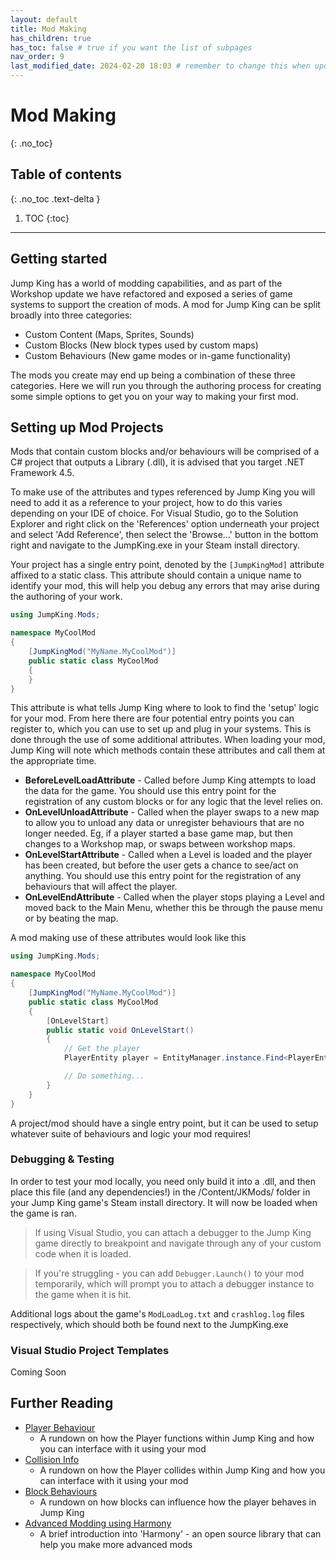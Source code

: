 ```yaml
---
layout: default
title: Mod Making
has_children: true 
has_toc: false # true if you want the list of subpages
nav_order: 9
last_modified_date: 2024-02-20 18:03 # remember to change this when updating a file (just for UI effect)!
---
```


<!-- your content -->

# Mod Making
{: .no_toc}
<!-- the .no_toc class prevents to add the title to the following table of contents -->

<!-- more -->
<!-- cuts text for "seo"/embed -->

## Table of contents
{: .no_toc .text-delta }

1. TOC
{:toc}

---

## Getting started
Jump King has a world of modding capabilities, and as part of the Workshop update we have refactored and exposed a series of game systems to support the creation of mods. A mod for Jump King can be split broadly into three categories:
- Custom Content (Maps, Sprites, Sounds)
- Custom Blocks (New block types used by custom maps)
- Custom Behaviours (New game modes or in-game functionality)

The mods you create may end up being a combination of these three categories. Here we will run you through the authoring process for creating some simple options to get you on your way to making your first mod.

## Setting up Mod Projects
Mods that contain custom blocks and/or behaviours will be comprised of a C# project that outputs a Library (.dll), it is advised that you target .NET Framework 4.5.

To make use of the attributes and types referenced by Jump King you will need to add it as a reference to your project, how to do this varies depending on your IDE of choice. For Visual Studio, go to the Solution Explorer and right click on the 'References' option underneath your project and select 'Add Reference', then select the 'Browse...' button in the bottom right and navigate to the JumpKing.exe in your Steam install directory.

Your project has a single entry point, denoted by the `[JumpKingMod]` attribute affixed to a static class. This attribute should contain a unique name to identify your mod, this will help you debug any errors that may arise during the authoring of your work.

```cs
using JumpKing.Mods;

namespace MyCoolMod
{
    [JumpKingMod("MyName.MyCoolMod")]
    public static class MyCoolMod
    {
    }
}
```

This attribute is what tells Jump King where to look to find the 'setup' logic for your mod. From here there are four potential entry points you can register to, which you can use to set up and plug in your systems. This is done through the use of some additional attributes. When loading your mod, Jump King will note which methods contain these attributes and call them at the appropriate time.
- **BeforeLevelLoadAttribute** - Called before Jump King attempts to load the data for the game. You should use this entry point for the registration of any custom blocks or for any logic that the level relies on.
- **OnLevelUnloadAttribute** - Called when the player swaps to a new map to allow you to unload any data or unregister behaviours that are no longer needed. Eg, if a player started a base game map, but then changes to a Workshop map, or swaps between workshop maps.
- **OnLevelStartAttribute** - Called when a Level is loaded and the player has been created, but before the user gets a chance to see/act on anything. You should use this entry point for the registration of any behaviours that will affect the player.
- **OnLevelEndAttribute** - Called when the player stops playing a Level and moved back to the Main Menu, whether this be through the pause menu or by beating the map.

A mod making use of these attributes would look like this
```cs
using JumpKing.Mods;

namespace MyCoolMod
{
    [JumpKingMod("MyName.MyCoolMod")]
    public static class MyCoolMod
    {
        [OnLevelStart]
        public static void OnLevelStart()
        {
            // Get the player
            PlayerEntity player = EntityManager.instance.Find<PlayerEntity>();

            // Do something...
        }
    }
}
```

A project/mod should have a single entry point, but it can be used to setup whatever suite of behaviours and logic your mod requires! 

### Debugging & Testing
In order to test your mod locally, you need only build it into a .dll, and then place this file (and any dependencies!) in the /Content/JKMods/ folder in your Jump King game's Steam install directory. It will now be loaded when the game is ran.

> If using Visual Studio, you can attach a debugger to the Jump King game directly to breakpoint and navigate through any of your custom code when it is loaded.

> If you're struggling - you can add `Debugger.Launch()` to your mod temporarily, which will prompt you to attach a debugger instance to the game when it is hit.

Additional logs about the game's `ModLoadLog.txt` and `crashlog.log` files respectively, which should both be found next to the JumpKing.exe

### Visual Studio Project Templates
Coming Soon

## Further Reading
- [Player Behaviour]({{site.baseurl}}/mod-making/player-behaviour)
    - A rundown on how the Player functions within Jump King and how you can interface with it using your mod
- [Collision Info]({{site.baseurl}}/mod-making/collision-info)
    - A rundown on how the Player collides within Jump King and how you can interface with it using your mod
- [Block Behaviours]({{site.baseurl}}/mod-making/block-behaviours)
    - A rundown on how blocks can influence how the player behaves in Jump King
- [Advanced Modding using Harmony]({{site.baseurl}}/mod-making/harmony)
    - A brief introduction into 'Harmony' - an open source library that can help you make more advanced mods